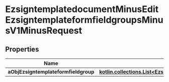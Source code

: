 
# EzsigntemplatedocumentMinusEditEzsigntemplateformfieldgroupsMinusV1MinusRequest

## Properties
Name | Type | Description | Notes
------------ | ------------- | ------------- | -------------
**aObjEzsigntemplateformfieldgroup** | [**kotlin.collections.List&lt;EzsigntemplateformfieldgroupMinusRequestCompound&gt;**](EzsigntemplateformfieldgroupMinusRequestCompound.md) |  | 




